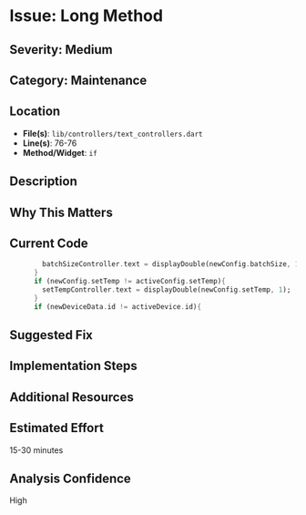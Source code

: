 # Issue: Long Method

## Severity: Medium

## Category: Maintenance

## Location
- **File(s)**: `lib/controllers/text_controllers.dart`
- **Line(s)**: 76-76
- **Method/Widget**: `if`

## Description


## Why This Matters


## Current Code
```dart
        batchSizeController.text = displayDouble(newConfig.batchSize, 1);     
      }
      if (newConfig.setTemp != activeConfig.setTemp){
        setTempController.text = displayDouble(newConfig.setTemp, 1);   
      }
      if (newDeviceData.id != activeDevice.id){
```

## Suggested Fix


## Implementation Steps


## Additional Resources


## Estimated Effort
15-30 minutes

## Analysis Confidence
High
